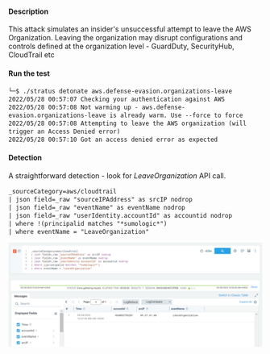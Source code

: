 #### Description

This attack simulates an insider's unsuccessful attempt to leave the AWS Organization. Leaving the organization may disrupt configurations and controls defined at the organization level - GuardDuty, SecurityHub, CloudTrail etc

#### Run the test

```
└─$ ./stratus detonate aws.defense-evasion.organizations-leave
2022/05/28 00:57:07 Checking your authentication against AWS
2022/05/28 00:57:08 Not warming up - aws.defense-evasion.organizations-leave is already warm. Use --force to force
2022/05/28 00:57:08 Attempting to leave the AWS organization (will trigger an Access Denied error)
2022/05/28 00:57:10 Got an access denied error as expected
```

#### Detection 

A straightforward detection - look for *LeaveOrganization* API call.

```
_sourceCategory=aws/cloudtrail
| json field=_raw "sourceIPAddress" as srcIP nodrop
| json field=_raw "eventName" as eventName nodrop
| json field=_raw "userIdentity.accountId" as accountid nodrop
| where !(principalid matches "*sumologic*")
| where eventName = "LeaveOrganization"
```

![](./Screenshots/14.png)
